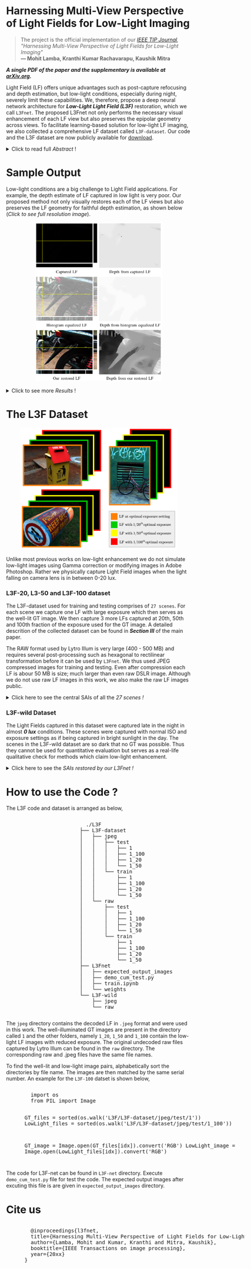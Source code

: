 # Harnessing Multi-View Perspective of Light Fields for Low-Light Imaging 

> The project is the official implementation of our *[IEEE TIP Journal](https://ieeexplore.ieee.org/Xplore/home.jsp), "Harnessing Multi-View Perspective of Light Fields for Low-Light Imaging"*<br>  **&mdash; Mohit Lamba, Kranthi Kumar Rachavarapu, Kaushik Mitra**

***A single PDF of the paper and the supplementary is available at [arXiv.org](https://arxiv.org/abs/2003.02438).***

Light Field (LF) offers unique advantages such as post-capture refocusing and depth estimation, but low-light conditions, especially during night, severely limit these capabilities. We, therefore, propose a deep neural network architecture for ***Low-Light Light Field (L3F)*** restoration, which we call `L3Fnet`. The proposed L3Fnet not only performs the necessary visual enhancement of each LF view but also preserves the epipolar geometry across views. To facilitate learning-based solution for low-light LF imaging, we also collected a comprehensive LF dataset called `L3F-dataset`. Our code and the L3F dataset are now publicly available for [download](https://docs.google.com/document/d/1T6ct8PLkfm15LPRjRu--Nw7eoFJdvGjZHCI52hyFsEo/edit?usp=sharing). 

<details>
  <summary>Click to read full <i>Abstract</i> !</summary>
  
<p> Light Field (LF) offers unique advantages such as post-capture refocusing and depth estimation, but low-light conditions severely limit these capabilities.
To restore low-light LFs we should harness the geometric cues present in different LF views, which is not possible using single-frame low-light enhancement techniques. We, therefore, propose a deep neural network architecture for Low-Light Light Field (L3F) restoration, which we refer to as <code>L3Fnet</code>. The proposed L3Fnet not only performs the necessary visual enhancement of each LF view but also preserves the epipolar geometry across views. We achieve this by adopting a two-stage architecture for L3Fnet. Stage-I looks at all the LF views to encode the LF geometry. This encoded information is then used in Stage-II to reconstruct each LF view. <br>
To facilitate learning-based techniques for low-light LF imaging, we collected a comprehensive LF dataset of various scenes. For each scene, we captured four LFs, one with near-optimal exposure and ISO settings and the others at different levels of low-light conditions varying from low to extreme low-light settings. The effectiveness of the proposed L3Fnet is supported by both visual and numerical comparisons on this dataset. To further analyze the performance of low-light reconstruction methods, we also propose an <code>L3F-wild dataset</code> that contains LF captured late at night with almost zero lux values. No ground truth is available in this dataset. To perform well on the L3F-wild dataset, any method must adapt to the light level of the captured scene. To do this we use a pre-processing block that makes L3Fnet robust to various degrees of low-light conditions. Lastly, we show that L3Fnet can also be used for low-light enhancement of single-frame images, despite it being engineered for LF data. We do so by converting the single-frame DSLR image into a form suitable to L3Fnet, which we call as <code>pseudo-LF</code>. </p> 
 
</details>

# Sample Output
Low-light conditions are a big challenge to Light Field applications.
For example, the depth estimate of LF captured in low light is very poor. Our
proposed method not only visually restores each of the LF views but also
preserves the LF geometry for faithful depth estimation, as shown below (*Click to see full resolution image*).
<p align="center">
  <a href="https://raw.githubusercontent.com/MohitLamba94/L3Fnet/main/imgs/title_fig.png">
  <img src="https://raw.githubusercontent.com/MohitLamba94/L3Fnet/main/imgs/title_fig.png" alt="Click to expand full res image" height="432">
  </a>
</p> 

<details>
  <summary>Click to see more <i>Results</i> !</summary>

The proposed L3Fnet harnesses information form all the views to produce sharper and less noisy restorations. Compared to our restoration, the existing state-of-the-art methods exhibit considerable amount of noise and blurriness in their restorations. This is substantiated by both qualitative and PSNR/SSIM quantitative evaluations.

<p align="center">
  <img src="https://raw.githubusercontent.com/MohitLamba94/L3Fnet/main/imgs/fig4.png">
  <img src="https://raw.githubusercontent.com/MohitLamba94/L3Fnet/main/imgs/table.png">
  <img src="https://raw.githubusercontent.com/MohitLamba94/L3Fnet/main/imgs/depth.jpg">
</p>

</details>

# The L3F Dataset

<p align="center">
  <img src="https://raw.githubusercontent.com/MohitLamba94/L3Fnet/main/imgs/dataset.png" height="332">
</p>

Unlike most previous works on low-light enhancement we do not simulate low-light images using Gamma correction or modifying images in Adobe Photoshop. Rather we physically capture Light Field images when the light falling on camera lens is in between 0-20 lux.

### L3F-20, L3-50 and L3F-100 dataset
The L3F-dataset used for training and testing comprises of `27 scenes`. For each scene we capture one LF with large exposure which then serves as the well-lit GT image. We then capture 3 more LFs captured at 20th, 50th and 100th fraction of the exposure used for the GT image. A detailed descrition of the collected dataset can be found in ***Section III*** of the main paper.

The RAW format used by Lytro Illum is very large (400 - 500 MB) and requires several post-processing such as hexagonal to rectilinear transformation before it can be used by `L3Fnet`. We thus used JPEG compressed images for training and testing. Even after compression each LF is abour 50 MB is size; much larger than even raw DSLR image. Although we do not use raw LF images in this work, we also make the raw LF images public.

<details>
  <summary>Click here to see the central SAIs of all the <i>27 scenes ! </i> </summary>

The following scenes are used for TRAINING.

<p align="center">
  <img src="https://raw.githubusercontent.com/MohitLamba94/L3Fnet/main/imgs/train.png">
</p>

The following scenes are used for TESTING.

<p align="center">
  <img src="https://raw.githubusercontent.com/MohitLamba94/L3Fnet/main/imgs/test.png">
</p>

</details>

### L3F-wild Dataset
The Light Fields captured in this dataset were captured late in the night in almost ***0 lux*** conditions. These scenes were captured with normal ISO and exposure settings as if being captured in bright sunlight in the day. The scenes in the L3F-wild dataset are so dark that no GT was possible. Thus they cannot be used for quantitative evaluation but serves as a real-life qualitative check for methods which claim low-light enhancement.

<details>
  <summary>Click here to see the <i>SAIs restored by our L3Fnet ! </i> </summary>

<p align="center">
  <br> <img src="https://raw.githubusercontent.com/MohitLamba94/L3Fnet/main/imgs/wild.png">
</p>

</details>


# How to use the Code ?

The L3F code and dataset is arranged as below,

<div style="width:300px;overflow:auto;padding-left:200px;">
<pre>
  ./L3F
├── L3F-dataset
│   ├── jpeg
│   │   ├── test
│   │   │   ├── 1
│   │   │   ├── 1_100
│   │   │   ├── 1_20
│   │   │   └── 1_50
│   │   └── train
│   │       ├── 1
│   │       ├── 1_100
│   │       ├── 1_20
│   │       └── 1_50
│   └── raw
│       ├── test
│       │   ├── 1
│       │   ├── 1_100
│       │   ├── 1_20
│       │   └── 1_50
│       └── train
│           ├── 1
│           ├── 1_100
│           ├── 1_20
│           └── 1_50
├── L3Fnet
│   ├── expected_output_images
│   ├── demo_cum_test.py
│   ├── train.ipynb
│   └── weights
└── L3F-wild
    ├── jpeg
    └── raw
</pre>
</div>

The <code>jpeg</code> directory contains the decoded LF in `.jpeg` format and were used in this work. The well-illuminated GT images are present in the directory called <code>1</code> and the other folders, namely `1_20`, `1_50` and `1_100` contain the low-light LF images with reduced exposure. The original undecoded raw files captured by Lytro Illum can be found in the <code>raw</code> directory. The corresponding raw and .jpeg files have the same file names.

To find the well-lit and low-light image pairs, alphabetically sort the directories by file name. The images are then matched by the same serial number. An example for the <code>L3F-100</code> datset is shown below,

<div style="width:600px;overflow:auto;padding-left:50px;">
<pre>
  import os
  from PIL import Image
  
  GT_files = sorted(os.walk('L3F/L3F-dataset/jpeg/test/1'))
  LowLight_files = sorted(os.walk('L3F/L3F-dataset/jpeg/test/1_100'))
  
  GT_image = Image.open(GT_files[idx]).convert('RGB')
  LowLight_image = Image.open(LowLight_files[idx]).convert('RGB')
</pre>
</div>

The code for L3F-net can be found in `L3F-net` directory. Execute `demo_cum_test.py` file for test the code. The expected output images after excuting this file is are given in `expected_output_images` directory. 

# Cite us

<div style="width:600px;overflow:auto;padding-left:50px;">
<pre>
  @inproceedings{l3fnet,
  title={Harnessing Multi-View Perspective of Light Fields for Low-Light Imaging},
  author={Lamba, Mohit and Kumar, Kranthi and Mitra, Kaushik},
  booktitle={IEEE Transactions on image processing},
  year={20xx}
}
</pre>
</div>




<!---
| |L3F-20 | L3F-50 | L3F-100 |
|:---:|:---:|:---:|:---:|
| LFBM5D | 24.48/0.79| 20.94/0.64| 18.14/0.46 |
| PBS | 20.80/0.68 | 16.48/0.53 | 13.94/0.38       |
| RetinexNet | 21.82/0.72| 18.98/0.59| 17.8/0.41 |
| DID | 24.09/0.78| 22.63/0.68| 20.68/0.61       |
| SGN | 24.10/0.76| 22.18/0.67| 20.70/0.59       |
| SID | 24.53/0.76| 22.87/0.66| 20.75/0.58       |
| Our L3Fnet| 25.25/0.82| 23.67/0.74| 22.61/0.70     |
--->





